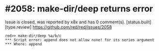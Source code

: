 
#2058: make-dir/deep returns error
================================================================================
Issue is closed, was reported by x8x and has 0 comment(s).
[status.built] [type.review]
<https://github.com/red/red/issues/2058>

```
red>> make-dir/deep %a/b/c
*** Script error: append does not allow none! for its series argument
*** Where: append
```



